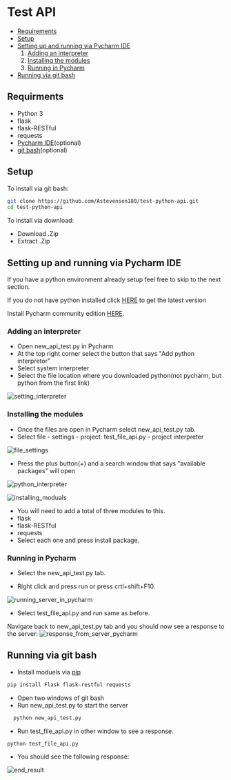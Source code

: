 # Test API
- [Requirements](#Requirments)
- [Setup](#Setup)
- [Setting up and running via Pycharm IDE](#Setting-up-and-running-via-Pycharm-IDE)
  1. [Adding an interpreter](#Adding-an-interpreter)
  2. [Installing the modules](#Installing-the-modules)
  3. [Running in Pycharm](#Running-in-Pycharm)
- [Running via git bash](#Running-via-git-bash)

## Requirments 
* Python 3
* flask
* flask-RESTful
* requests
* [Pycharm IDE](https://www.jetbrains.com/pycharm/download/#section=windows)(optional)
* [git bash](https://git-scm.com/)(optional)
## Setup
To install via git bash:
```bash
git clone https://github.com/Astevenson180/test-python-api.git
cd test-python-api
```
To install via download:
* Download .Zip
* Extract .Zip

## Setting up and running via Pycharm IDE 
If you have a python environment already setup feel free to skip to the next section.

If you do not have python installed click [HERE](https://www.python.org/downloads/) to get the latest version

Install Pycharm community edition [HERE](https://www.jetbrains.com/pycharm/download/#section=windows).

### Adding an interpreter
* Open new_api_test.py in Pycharm
* At the top right corner select the button that says "Add python interpretor"
* Select system interpreter 
* Select the file location where you downloaded python(not pycharm, but python from the first link)

![setting_interpreter](https://user-images.githubusercontent.com/90855841/139483474-8e95ba21-d48c-4ffe-bed3-aa1fa91e7b50.PNG)

### Installing the modules
* Once the files are open in Pycharm select new_api_test.py tab.
* Select file - settings - project: test_file_api.py - project interpreter

![file_settings](https://user-images.githubusercontent.com/90855841/139473002-c70c2d61-70b8-4b5c-a71d-b5607e69d859.png)
&nbsp;
* Press the plus button(+) and a search window that says "available packages" will open

![python_interpreter](https://user-images.githubusercontent.com/90855841/139473177-25c85d3f-61fb-48a8-818e-085a58c6f1da.png)

![installing_moduals](https://user-images.githubusercontent.com/90855841/139473087-1ef3811f-9784-4a29-b8da-e858fc0ec94e.png)

* You will need to add a total of three modules to this.
* flask
* flask-RESTful
* requests
* Select each one and press install package.

### Running in Pycharm
* Select the new_api_test.py tab.

* Right click and press run or press crtl+shift+F10.
&nbsp;

![running_server_in_pycharm](https://user-images.githubusercontent.com/90855841/139477390-3b3fd5b6-e9b0-4c43-aca1-ee54e92a93f1.png)
&nbsp;
* Select test_file_api.py and run same as before.


Navigate back to new_api_test.py tab and you should now see a response to the server:
![response_from_server_pycharm](https://user-images.githubusercontent.com/90855841/139478233-3c357b1f-37d3-4561-a1a6-f39fd053c730.PNG)
&nbsp;

## Running via git bash
* Install moduels via [pip](https://pip.pypa.io/en/stable/installation/)
```bash
pip install Flask flask-restful requests
```
* Open two windows of git bash
* Run new_api_test.py to start the server
```bash
  python new_api_test.py
```
* Run test_file_api.py in other window to see a response.
```bash
python test_file_api.py
```
* You should see the following response:

![end_result](https://user-images.githubusercontent.com/90855841/139483171-8ed36c01-5f3a-4eed-833a-62470de1413d.PNG)
